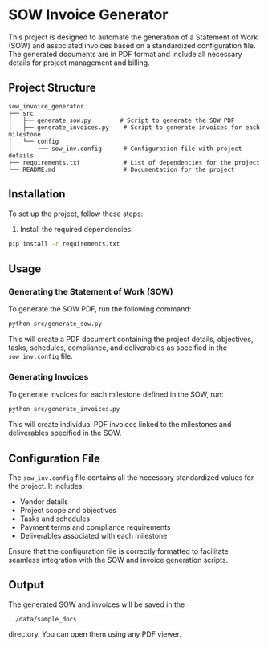 # SOW Invoice Generator

This project is designed to automate the generation of a Statement of Work (SOW) and associated invoices based on a standardized configuration file. The generated documents are in PDF format and include all necessary details for project management and billing.

## Project Structure

```plaintext
sow_invoice_generator
├── src
│   ├── generate_sow.py        # Script to generate the SOW PDF
│   ├── generate_invoices.py    # Script to generate invoices for each milestone
│   └── config
│       └── sow_inv.config      # Configuration file with project details
├── requirements.txt            # List of dependencies for the project
└── README.md                   # Documentation for the project
```

## Installation

To set up the project, follow these steps:

1. Install the required dependencies:

``` bash
pip install -r requirements.txt
```

## Usage

### Generating the Statement of Work (SOW)

To generate the SOW PDF, run the following command:

``` bash
python src/generate_sow.py
```

This will create a PDF document containing the project details, objectives, tasks, schedules, compliance, and deliverables as specified in the `sow_inv.config` file.

### Generating Invoices

To generate invoices for each milestone defined in the SOW, run:

```bash
python src/generate_invoices.py
```

This will create individual PDF invoices linked to the milestones and deliverables specified in the SOW.

## Configuration File

The `sow_inv.config` file contains all the necessary standardized values for the project. It includes:

- Vendor details
- Project scope and objectives
- Tasks and schedules
- Payment terms and compliance requirements
- Deliverables associated with each milestone

Ensure that the configuration file is correctly formatted to facilitate seamless integration with the SOW and invoice generation scripts.

## Output

The generated SOW and invoices will be saved in the

```plaintext
../data/sample_docs 
```

directory. You can open them using any PDF viewer.
